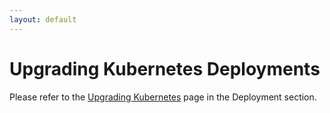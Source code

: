 ```yaml
---
layout: default
---
```

Upgrading Kubernetes Deployments
================================

Please refer to the [Upgrading Kubernetes](deployment-kubernetes-upgrading.html)
page in the Deployment section.
